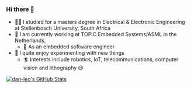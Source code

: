 ### Hi there 👋

- 🧑‍🎓 I studied for a masters degree in Electrical & Electronic Engineering at Stellenbosch University, South Africa
- 🔭 I am currently working at TOPIC Embedded Systems/ASML in the Netherlands,
  - 🌱 As an embedded software engineer
- 👯 I quite enjoy experimenting with new things
  - 🏄 Interests include robotics, IoT, telecommunications, computer vision and lithography 😉

[![dan-leo's GitHub Stats](https://github-readme-stats.vercel.app/api?username=dan-leo&show_icons=true)](https://github.com/dan-leo)

<!--
**dan-leo/dan-leo** is a ✨ _special_ ✨ repository because its `README.md` (this file) appears on your GitHub profile.

Here are some ideas to get you started:

- 🔭 I’m currently working on ...
- 🌱 I’m currently learning ...
- 👯 I’m looking to collaborate on ...
- 🤔 I’m looking for help with ...
- 💬 Ask me about ...
- 📫 How to reach me: ...
- ⚡ Fun fact: ...
-->
